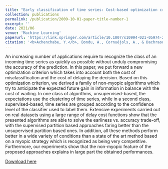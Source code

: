 ```yaml
---
title: "Early classification of time series: Cost-based optimization criterion and algorithms"
collection: publications
permalink: /publication/2009-10-01-paper-title-number-1
excerpt: ''
date: 2021/06
venue: 'Machine Learning'
paperurl: 'https://link.springer.com/article/10.1007/s10994-021-05974-z'
citation: '<b>Achenchabe, Y.</b>, Bondu, A., Cornuéjols, A., & Dachraoui, A. (2021). Early classification of time series: Cost-based optimization criterion and algorithms. <i>Machine Learning</i>, 110(6), 1481-1504.'
---
```


An increasing number of applications require to recognize the class of an incoming time series as quickly as possible without unduly compromising the accuracy of the prediction. In this paper, we put forward a new optimization criterion which takes into account both the cost of misclassification and the cost of delaying the decision. Based on this optimization criterion, we derived a family of non-myopic algorithms which try to anticipate the expected future gain in information in balance with the cost of waiting. In one class of algorithms, unsupervised-based, the expectations use the clustering of time series, while in a second class, supervised-based, time series are grouped according to the confidence level of the classifier used to label them. Extensive experiments carried out on real datasets using a large range of delay cost functions show that the presented algorithms are able to solve the earliness vs. accuracy trade-off, with the supervised partition based approaches faring better than the unsupervised partition based ones. In addition, all these methods perform better in a wide variety of conditions than a state of the art method based on a myopic strategy which is recognized as being very competitive. Furthermore, our experiments show that the non-myopic feature of the proposed approaches explains in large part the obtained performances.

[Download here](http://youssefach.github.io/files/ects_MLJ.pdf)


